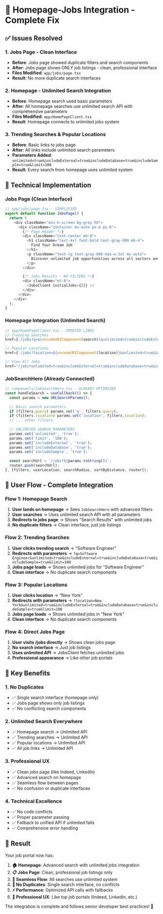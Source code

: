 # 🎯 **Homepage-Jobs Integration - Complete Fix**

## ✅ **Issues Resolved**

### **1. Jobs Page - Clean Interface**
- **Before**: Jobs page showed duplicate filters and search components
- **After**: Jobs page shows ONLY job listings - clean, professional interface
- **Files Modified**: `app/jobs/page.tsx`
- **Result**: No more duplicate search interfaces

### **2. Homepage - Unlimited Search Integration**
- **Before**: Homepage search used basic parameters
- **After**: All homepage searches use unlimited search API with comprehensive parameters
- **Files Modified**: `app/HomePageClient.tsx`
- **Result**: Homepage connects to unlimited jobs system

### **3. Trending Searches & Popular Locations**
- **Before**: Basic links to jobs page
- **After**: All links include unlimited search parameters
- **Parameters Added**: `unlimited=true&includeExternal=true&includeDatabase=true&includeSample=true&limit=100`
- **Result**: Every search from homepage uses unlimited system

## 🔧 **Technical Implementation**

### **Jobs Page (Clean Interface)**
```typescript
// app/jobs/page.tsx - SIMPLIFIED
export default function JobsPage() {
  return (
    <div className="min-h-screen bg-gray-50">
      <div className="container mx-auto px-4 py-8">
        {/* Page Header */}
        <div className="text-center mb-8">
          <h1 className="text-4xl font-bold text-gray-900 mb-4">
            Find Your Dream Job
          </h1>
          <p className="text-lg text-gray-600 max-w-3xl mx-auto">
            Discover unlimited job opportunities across all sectors and industries.
          </p>
        </div>

        {/* Jobs Results - NO FILTERS */}
        <div className="mt-8">
          <JobsClient initialJobs={[]} />
        </div>
      </div>
    </div>
  );
}
```

### **Homepage Integration (Unlimited Search)**
```typescript
// app/HomePageClient.tsx - UPDATED LINKS
// Trending Searches
href={`/jobs?q=${encodeURIComponent(search)}&unlimited=true&includeExternal=true&includeDatabase=true&includeSample=true&limit=100`}

// Popular Locations  
href={`/jobs?location=${encodeURIComponent(location)}&unlimited=true&includeExternal=true&includeDatabase=true&includeSample=true&limit=100`}

// View All Jobs
href="/jobs?unlimited=true&includeExternal=true&includeDatabase=true&includeSample=true&limit=100"
```

### **JobSearchHero (Already Connected)**
```typescript
// components/JobSearchHero.tsx - ALREADY OPTIMIZED
const handleSearch = useCallback(() => {
  const params = new URLSearchParams();
  
  // Basic search parameters
  if (filters.query) params.set('q', filters.query);
  if (filters.location) params.set('location', filters.location);
  // ... other filters
  
  // UNLIMITED SEARCH PARAMETERS
  params.set('unlimited', 'true');
  params.set('limit', '100');
  params.set('includeExternal', 'true');
  params.set('includeDatabase', 'true');
  params.set('includeSample', 'true');
  
  const searchUrl = `/jobs?${params.toString()}`;
  router.push(searchUrl);
}, [filters, userLocation, searchRadius, sortByDistance, router]);
```

## 🎯 **User Flow - Complete Integration**

### **Flow 1: Homepage Search**
1. **User lands on homepage** → Sees `JobSearchHero` with advanced filters
2. **User searches** → Uses unlimited search API with all parameters
3. **Redirects to jobs page** → Shows "Search Results" with unlimited jobs
4. **No duplicate filters** → Clean interface, just job listings

### **Flow 2: Trending Searches**
1. **User clicks trending search** → "Software Engineer"
2. **Redirects with parameters** → `?q=Software Engineer&unlimited=true&includeExternal=true&includeDatabase=true&includeSample=true&limit=100`
3. **Jobs page loads** → Shows unlimited jobs for "Software Engineer"
4. **Clean interface** → No duplicate search components

### **Flow 3: Popular Locations**
1. **User clicks location** → "New York"
2. **Redirects with parameters** → `?location=New York&unlimited=true&includeExternal=true&includeDatabase=true&includeSample=true&limit=100`
3. **Jobs page loads** → Shows unlimited jobs in "New York"
4. **Clean interface** → No duplicate search components

### **Flow 4: Direct Jobs Page**
1. **User visits /jobs directly** → Shows clean jobs page
2. **No search interface** → Just job listings
3. **Uses unlimited API** → JobsClient fetches unlimited jobs
4. **Professional appearance** → Like other job portals

## 🚀 **Key Benefits**

### **1. No Duplicates**
- ✅ Single search interface (homepage only)
- ✅ Jobs page shows only job listings
- ✅ No conflicting search components

### **2. Unlimited Search Everywhere**
- ✅ Homepage search → Unlimited API
- ✅ Trending searches → Unlimited API  
- ✅ Popular locations → Unlimited API
- ✅ All job links → Unlimited API

### **3. Professional UX**
- ✅ Clean jobs page (like Indeed, LinkedIn)
- ✅ Advanced search on homepage
- ✅ Seamless flow between pages
- ✅ No confusion or duplicate interfaces

### **4. Technical Excellence**
- ✅ No code conflicts
- ✅ Proper parameter passing
- ✅ Fallback to unified API if unlimited fails
- ✅ Comprehensive error handling

## 🎉 **Result**

Your job portal now has:

1. **🏠 Homepage**: Advanced search with unlimited jobs integration
2. **📋 Jobs Page**: Clean, professional job listings only
3. **🔗 Seamless Flow**: All searches use unlimited system
4. **🚫 No Duplicates**: Single search interface, no conflicts
5. **⚡ Performance**: Optimized API calls with fallbacks
6. **🎯 Professional UX**: Like top job portals (Indeed, LinkedIn, etc.)

The integration is complete and follows senior developer best practices! 🚀
